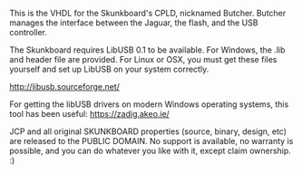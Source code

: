 This is the VHDL for the Skunkboard's CPLD, nicknamed Butcher. Butcher manages the interface between the Jaguar, the flash, and the USB controller.

The Skunkboard requires LibUSB 0.1 to be available. For Windows, the .lib and header file are provided. 
For Linux or OSX, you must get these files yourself and set up LibUSB on your system correctly.

http://libusb.sourceforge.net/

For getting the libUSB drivers on modern Windows operating systems, this tool has been useful:
https://zadig.akeo.ie/

JCP and all original SKUNKBOARD properties (source, binary, design, etc) are released to the PUBLIC DOMAIN. No support is available, no warranty is possible, and you can do whatever you like with it, except claim ownership. :)

